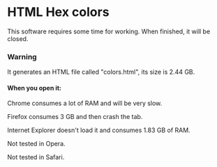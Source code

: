 # HTML Hex colors

This software requires some time for working. When finished, it will be closed.

### Warning

It generates an HTML file called "colors.html", its size is 2.44 GB.
#### When you open it:

Chrome consumes a lot of RAM and will be very slow.

Firefox consumes 3 GB and then crash the tab.

Internet Explorer doesn't load it and consumes 1.83 GB of RAM.

Not tested in Opera.

Not tested in Safari.
